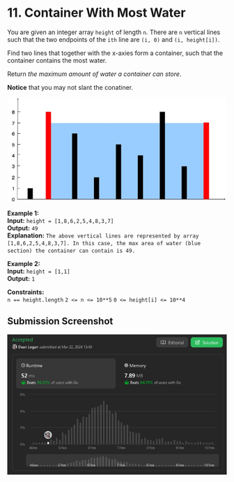 # 11. Container With Most Water

You are given an integer array `height` of length `n`. There are `n` vertical lines such that the two endpoints of the `ith` line are `(i, 0)` and `(i, height[i])`.

Find two lines that together with the x-axies form a container, such that the container contains the most water.

Return *the maximum amount of water a container can store*.

**Notice** that you may not slant the conatiner.

![Image](./example-img.png)  

**Example 1:**  
    **Input:** `height = [1,8,6,2,5,4,8,3,7]`  
    **Output:** `49`  
    **Explanation:** `The above vertical lines are represented by array [1,8,6,2,5,4,8,3,7]. In this case, the max area of water (blue section) the container can contain is 49.`

**Example 2:**  
    **Input:** `height = [1,1]`  
    **Output:** `1`  

**Constraints:**  
    `n == height.length`
    `2 <= n <= 10**5`
    `0 <= height[i] <= 10**4`


## Submission Screenshot

![Image](./container-with-most-water.png)